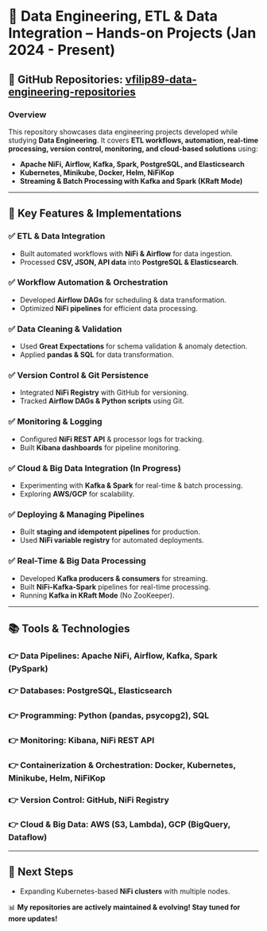 # 🚀 Data Engineering, ETL & Data Integration – Hands-on Projects (Jan 2024 - Present)

## 📌 GitHub Repositories: [vfilip89-data-engineering-repositories](https://github.com/vfilip89?tab=repositories)

### **Overview**
This repository showcases data engineering projects developed while studying **Data Engineering**. It covers **ETL workflows, automation, real-time processing, version control, monitoring, and cloud-based solutions** using:
- **Apache NiFi, Airflow, Kafka, Spark, PostgreSQL, and Elasticsearch**
- **Kubernetes, Minikube, Docker, Helm, NiFiKop**
- **Streaming & Batch Processing with Kafka and Spark (KRaft Mode)**

---

## 🔹 **Key Features & Implementations**

### ✅ **ETL & Data Integration**
- Built automated workflows with **NiFi & Airflow** for data ingestion.
- Processed **CSV, JSON, API data** into **PostgreSQL & Elasticsearch**.

### ✅ **Workflow Automation & Orchestration**
- Developed **Airflow DAGs** for scheduling & data transformation.
- Optimized **NiFi pipelines** for efficient data processing.

### ✅ **Data Cleaning & Validation**
- Used **Great Expectations** for schema validation & anomaly detection.
- Applied **pandas & SQL** for data transformation.

### ✅ **Version Control & Git Persistence**
- Integrated **NiFi Registry** with GitHub for versioning.
- Tracked **Airflow DAGs & Python scripts** using Git.

### ✅ **Monitoring & Logging**
- Configured **NiFi REST API** & processor logs for tracking.
- Built **Kibana dashboards** for pipeline monitoring.

### ✅ **Cloud & Big Data Integration (In Progress)**
- Experimenting with **Kafka & Spark** for real-time & batch processing.
- Exploring **AWS/GCP** for scalability.

### ✅ **Deploying & Managing Pipelines**
- Built **staging and idempotent pipelines** for production.
- Used **NiFi variable registry** for automated deployments.

### ✅ **Real-Time & Big Data Processing**
- Developed **Kafka producers & consumers** for streaming.
- Built **NiFi-Kafka-Spark** pipelines for real-time processing.
- Running **Kafka in KRaft Mode** (No ZooKeeper).

---

## 📚 **Tools & Technologies**

### 👉 **Data Pipelines**: Apache NiFi, Airflow, Kafka, Spark (PySpark)
### 👉 **Databases**: PostgreSQL, Elasticsearch
### 👉 **Programming**: Python (pandas, psycopg2), SQL
### 👉 **Monitoring**: Kibana, NiFi REST API
### 👉 **Containerization & Orchestration**: Docker, Kubernetes, Minikube, Helm, NiFiKop
### 👉 **Version Control**: GitHub, NiFi Registry
### 👉 **Cloud & Big Data**: AWS (S3, Lambda), GCP (BigQuery, Dataflow)

---

## 🚀 **Next Steps**
- Expanding Kubernetes-based **NiFi clusters** with multiple nodes.

📊 **My repositories are actively maintained & evolving! Stay tuned for more updates!**
